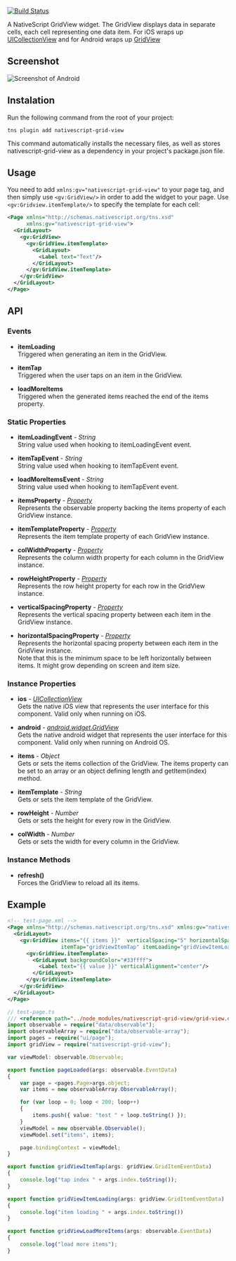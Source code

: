 [![Build Status](https://travis-ci.org/PeterStaev/NativeScript-Grid-View.svg?branch=master)](https://travis-ci.org/PeterStaev/NativeScript-Grid-View)

A NativeScript GridView widget. The GridView displays data in separate cells, each cell representing one data item. For iOS wraps up [UICollectionView](https://developer.apple.com/library/ios/documentation/UIKit/Reference/UICollectionView_class/) and for Android wraps up [GridView](http://developer.android.com/guide/topics/ui/layout/gridview.html)

## Screenshot
![Screenshot of Android](https://raw.githubusercontent.com/PeterStaev/NativeScript-Grid-View/master/docs/screenshot.png)

## Instalation
Run the following command from the root of your project:

`tns plugin add nativescript-grid-view`

This command automatically installs the necessary files, as well as stores nativescript-grid-view as a dependency in your project's package.json file.

## Usage
You need to add `xmlns:gv="nativescript-grid-view"` to your page tag, and then simply use `<gv:GridView/>` in order to add the widget to your page. Use `<gv:Gridview.itemTemplate/>` to specify the template for each cell:
```XML
<Page xmlns="http://schemas.nativescript.org/tns.xsd" 
      xmlns:gv="nativescript-grid-view">
  <GridLayout>
    <gv:GridView>
      <gv:GridView.itemTemplate>
        <GridLayout>
          <Label text="Text"/>
        </GridLayout>
      </gv:GridView.itemTemplate>
    </gv:GridView>
  </GridLayout>
</Page>
```

## API

### Events
* **itemLoading**  
Triggered when generating an item in the GridView. 

* **itemTap**  
Triggered when the user taps on an item in the GridView. 

* **loadMoreItems**  
Triggered when the generated items reached the end of the items property.

### Static Properties
* **itemLoadingEvent** - *String*  
String value used when hooking to itemLoadingEvent event.

* **itemTapEvent** - *String*  
String value used when hooking to itemTapEvent event.

* **loadMoreItemsEvent** - *String*  
String value used when hooking to itemTapEvent event.

* **itemsProperty** - *[Property](http://docs.nativescript.org/ApiReference/ui/core/dependency-observable/Property.html)*  
Represents the observable property backing the items property of each GridView instance.

* **itemTemplateProperty** - *[Property](http://docs.nativescript.org/ApiReference/ui/core/dependency-observable/Property.html)*  
Represents the item template property of each GridView instance.

* **colWidthProperty** - *[Property](http://docs.nativescript.org/ApiReference/ui/core/dependency-observable/Property.html)*  
Represents the column width property for each column in the GridView instance.

* **rowHeightProperty** - *[Property](http://docs.nativescript.org/ApiReference/ui/core/dependency-observable/Property.html)*  
Represents the row height property for each row in the GridView instance.
 
* **verticalSpacingProperty** - *[Property](http://docs.nativescript.org/ApiReference/ui/core/dependency-observable/Property.html)*  
Represents the vertical spacing property between each item in the GridView instance. 

* **horizontalSpacingProperty** - *[Property](http://docs.nativescript.org/ApiReference/ui/core/dependency-observable/Property.html)*  
Represents the horizontal spacing property between each item in the GridView instance.   
Note that this is the minimum space to be left horizontally between items. It might grow depending on screen and item size. 


### Instance Properties
* **ios** - *[UICollectionView](https://developer.apple.com/library/ios/documentation/UIKit/Reference/UICollectionView_class/)*  
Gets the native iOS view that represents the user interface for this component. Valid only when running on iOS.

* **android** - *[android.widget.GridView](http://developer.android.com/guide/topics/ui/layout/gridview.html)*  
Gets the native android widget that represents the user interface for this component. Valid only when running on Android OS.

* **items** - *Object*  
Gets or sets the items collection of the GridView. The items property can be set to an array or an object defining length and getItem(index) method.

* **itemTemplate** - *String*  
Gets or sets the item template of the GridView.

* **rowHeight** - *Number*  
Gets or sets the height for every row in the GridView.

* **colWidth** - *Number*  
Gets or sets the width for every column in the GridView.

### Instance Methods
* **refresh()**  
Forces the GridView to reload all its items.

## Example
```XML
<!-- test-page.xml -->
<Page xmlns="http://schemas.nativescript.org/tns.xsd" xmlns:gv="nativescript-grid-view" loaded="pageLoaded">
  <GridLayout>
    <gv:GridView items="{{ items }}"  verticalSpacing="5" horizontalSpacing="5" colWidth="100" rowHeight="75" padding="5"
                 itemTap="gridViewItemTap" itemLoading="gridViewItemLoading" loadMoreItems="gridViewLoadMoreItems">
      <gv:GridView.itemTemplate>
        <GridLayout backgroundColor="#33ffff">
          <Label text="{{ value }}" verticalAlignment="center"/>
        </GridLayout>
      </gv:GridView.itemTemplate>
    </gv:GridView>
  </GridLayout>
</Page>
```

```TypeScript
// test-page.ts
/// <reference path="../node_modules/nativescript-grid-view/grid-view.d.ts" />
import observable = require("data/observable");
import observableArray = require("data/observable-array");
import pages = require("ui/page");
import gridView = require("nativescript-grid-view");

var viewModel: observable.Observable;

export function pageLoaded(args: observable.EventData) 
{
    var page = <pages.Page>args.object;
    var items = new observableArray.ObservableArray();

    for (var loop = 0; loop < 200; loop++)
    {
        items.push({ value: "test " + loop.toString() });
    }
    viewModel = new observable.Observable();
    viewModel.set("items", items);

    page.bindingContext = viewModel;
}

export function gridViewItemTap(args: gridView.GridItemEventData)
{
    console.log("tap index " + args.index.toString());
}

export function gridViewItemLoading(args: gridView.GridItemEventData)
{
    console.log("item loading " + args.index.toString())
}

export function gridViewLoadMoreItems(args: observable.EventData)
{
    console.log("load more items");
}
```
